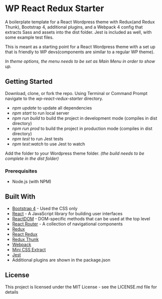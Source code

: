# WP React Redux Starter

A boilerplate template for a React Wordpress theme with Redux(and Redux Thunk), Bootstrap 4, additional plugins, and a Webpack 4 config that extracts Sass and assets into the dist folder. Jest is included as well, with some example test files.

This is meant as a starting point for a React Wordpress theme with a set up that is friendly to WP devs(components are similar to a regular WP theme).

*In theme options, the menu needs to be set as Main Menu in order to show up.*

## Getting Started

Download, clone, or fork the repo.
Using Terminal or Command Prompt navigate to the *wp-react-redux-starter* directory.
* *npm update*  to update all dependencies
* *npm start* to run local server
* *npm run build* to build the project in development mode (compiles in dist directory)
* *npm run prod* to build the project in production mode (compiles in dist directory)
* *npm test* to run Jest tests
* *npm test:watch* to use Jest to watch

Add the folder to your Wordpress theme folder. *(the build needs to be complete in the dist folder)*


### Prerequisites

* Node.js (with NPM)

## Built With

* [Bootstrap 4](http://getbootstrap.com/docs/4.1/getting-started/introduction/) - Used the CSS only
* [React](https://reactjs.org/docs/hello-world.html) - A JavaScript library for building user interfaces
* [ReactDOM](https://reactjs.org/docs/react-dom.html) - DOM-specific methods that can be used at the top level
* [React Router](https://reacttraining.com/react-router/) - A collection of navigational components
* [Redux](https://redux.js.org/)
* [React Redux](https://github.com/reduxjs/react-redux)
* [Redux Thunk](https://github.com/reduxjs/redux-thunk)
* [Webpack](https://webpack.js.org/)
* [Mini CSS Extract](https://github.com/webpack-contrib/mini-css-extract-plugin)
* [Jest](https://jestjs.io/)
* Additional plugins are shown in the package.json

## License
This project is licensed under the MIT License - see the LICENSE.md file for details
